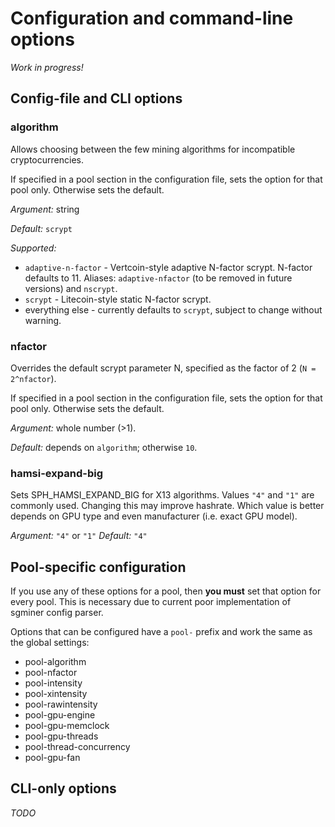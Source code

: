 # Configuration and command-line options

*Work in progress!*


## Config-file and CLI options

### algorithm

Allows choosing between the few mining algorithms for incompatible
cryptocurrencies.

If specified in a pool section in the configuration file, sets the
option for that pool only. Otherwise sets the default.

*Argument:* string

*Default:* `scrypt`

*Supported:*

* `adaptive-n-factor` - Vertcoin-style adaptive N-factor scrypt.
  N-factor defaults to 11. Aliases: `adaptive-nfactor` (to be removed
  in future versions) and `nscrypt`.
* `scrypt` - Litecoin-style static N-factor scrypt.
* everything else - currently defaults to `scrypt`, subject to change
  without warning.

### nfactor

Overrides the default scrypt parameter N, specified as the factor of 2
(`N = 2^nfactor`).

If specified in a pool section in the configuration file, sets the
option for that pool only. Otherwise sets the default.

*Argument:* whole number (>1).

*Default:* depends on `algorithm`; otherwise `10`.

### hamsi-expand-big

Sets SPH_HAMSI_EXPAND_BIG for X13 algorithms. Values `"4"` and `"1"` are
commonly used. Changing this may improve hashrate. Which value is better
depends on GPU type and even manufacturer (i.e. exact GPU model).

*Argument:* `"4"` or `"1"`
*Default:* `"4"`

## Pool-specific configuration

If you use any of these options for a pool, then **you must** set that option
for every pool. This is necessary due to current poor implementation of
sgminer config parser.

Options that can be configured have a `pool-` prefix and work the same as the
global settings:

* pool-algorithm
* pool-nfactor
* pool-intensity
* pool-xintensity
* pool-rawintensity
* pool-gpu-engine
* pool-gpu-memclock
* pool-gpu-threads
* pool-thread-concurrency
* pool-gpu-fan

## CLI-only options

*TODO*
